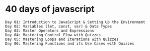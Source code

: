 # 40 days of javascript

    Day 01: Introduction to JavaScript & Setting Up the Environment
    Day 02: Variables (let, const, var) & Data Types
    Day 03: Master Operators and Expressions
    Day 04: Mastering Control Flow with Quizzes
    Day 05: Mastering Loops and Iterations with Quizzes
    Day 06: Mastering Functions and its Use Cases with Quizzes

